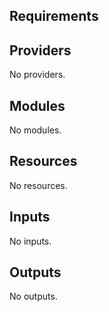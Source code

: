 <!-- BEGINNING OF PRE-COMMIT-OPENTOFU DOCS HOOK -->
## Requirements

## Providers

No providers.

## Modules

No modules.

## Resources

No resources.

## Inputs

No inputs.

## Outputs

No outputs.
<!-- END OF PRE-COMMIT-OPENTOFU DOCS HOOK -->
